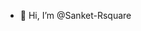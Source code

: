 - 👋 Hi, I’m @Sanket-Rsquare


<!---
Sanket-Rsquare/Sanket-Rsquare is a ✨ special ✨ repository because its `README.md` (this file) appears on your GitHub profile.
You can click the Preview link to take a look at your changes.
--->
